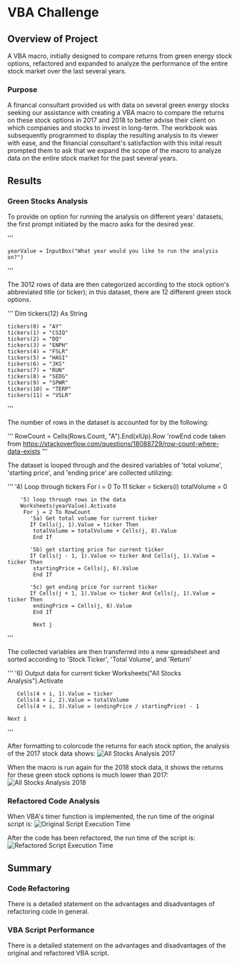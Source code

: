 # VBA Challenge 

## Overview of Project
A VBA macro, initially designed to compare returns from green energy stock options, refactored and expanded to analyze the performance of the entire stock market over the last several years.

### Purpose
A financal consultant provided us with data on several green energy stocks seeking our assistance with creating a VBA macro to compare the returns on these stock options in 2017 and 2018 to better advise their client on which companies and stocks to invest in long-term. The workbook was subsequently programmed to display the resulting analysis to its viewer with ease, and the financial consultant's satisfaction with this inital result prompted them to ask that we expand the scope of the macro to analyze data on the entire stock market for the past several years. 

## Results

### Green Stocks Analysis
To provide on option for running the analysis on different years' datasets, the first prompt initiated by the macro asks for the desired year.

'''

    yearValue = InputBox("What year would you like to run the analysis on?")

'''

The 3012 rows of data are then categorized according to the stock option's abbreviated title (or ticker); in this dataset, there are 12 different green stock options.

'''
Dim tickers(12) As String
    
    tickers(0) = "AY"
    tickers(1) = "CSIQ"
    tickers(2) = "DQ"
    tickers(3) = "ENPH"
    tickers(4) = "FSLR"
    tickers(5) = "HASI"
    tickers(6) = "JKS"
    tickers(7) = "RUN"
    tickers(8) = "SEDG"
    tickers(9) = "SPWR"
    tickers(10) = "TERP"
    tickers(11) = "VSLR"
'''

The number of rows in the dataset is accounted for by the following:

'''
    RowCount = Cells(Rows.Count, "A").End(xlUp).Row
  'rowEnd code taken from https://stackoverflow.com/questions/18088729/row-count-where-data-exists
'''

The dataset is looped through and the desired variables of 'total volume', 'starting price', and 'ending price' are collected utilizing:

'''
'4) Loop through tickers
    For i = 0 To 11
        ticker = tickers(i)
        totalVolume = 0
        
        '5) loop through rows in the data
        Worksheets(yearValue).Activate
         For j = 2 To RowCount
           '5a) Get total volume for current ticker
           If Cells(j, 1).Value = ticker Then
            totalVolume = totalVolume + Cells(j, 8).Value
            End If
           
           '5b) get starting price for current ticker
           If Cells(j - 1, 1).Value <> ticker And Cells(j, 1).Value = ticker Then
            startingPrice = Cells(j, 6).Value
            End If
           
           '5c) get ending price for current ticker
           If Cells(j + 1, 1).Value <> ticker And Cells(j, 1).Value = ticker Then
            endingPrice = Cells(j, 6).Value
            End If

            Next j
'''

The collected variables are then transferred into a new spreadsheet and sorted according to 'Stock Ticker', 'Total Volume', and 'Return'

'''
  '6) Output data for current ticker
       Worksheets("All Stocks Analysis").Activate
       
       Cells(4 + i, 1).Value = ticker
       Cells(4 + i, 2).Value = totalVolume
       Cells(4 + i, 3).Value = (endingPrice / startingPrice) - 1
       
    Next i
'''

After formatting to colorcode the returns for each stock option, the analysis of the 2017 stock data shows:
![All Stocks Analysis 2017]()

When the macro is run again for the 2018 stock data, it shows the returns for these green stock options is much lower than 2017:
![All Stocks Analysis 2018]()

### Refactored Code Analysis
When VBA's timer function is implemented, the run time of the original script is: 
![Original Script Execution Time]()

After the code has been refactored, the run time of the script is: 
![Refactored Script Execution Time]()

## Summary

### Code Refactoring
There is a detailed statement on the advantages and disadvantages of refactoring code in general.

### VBA Script Performance
There is a detailed statement on the advantages and disadvantages of the original and refactored VBA script. 
